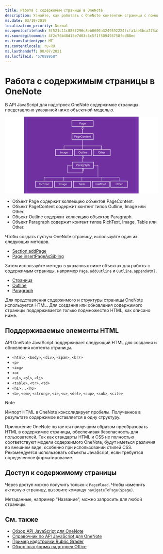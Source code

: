 ```yaml
---
title: Работа с содержимым страницы в OneNote
description: Узнайте, как работать с OneNote контентом страницы с помощью API JavaScript.
ms.date: 03/19/2019
localization_priority: Normal
ms.openlocfilehash: 5f521c11c085f296c8eb0600a3249392224fcfa1ae3bca273a32cb5dda978dcf
ms.sourcegitcommit: 4f2c76b48d15e7d03c5c5f1f809493758fcd88ec
ms.translationtype: MT
ms.contentlocale: ru-RU
ms.lasthandoff: 08/07/2021
ms.locfileid: "57089958"
---
```

# <a name="work-with-onenote-page-content"></a>Работа с содержимым страницы в OneNote

В API JavaScript для надстроек OneNote содержимое страницы представлено указанной ниже объектной моделью.

  ![OneNote схема объектной модели страницы.](../images/one-note-om-page.png)

- Объект Page содержит коллекцию объектов PageContent.
- Объект PageContent содержит контент типов Outline, Image или Other.
- Объект Outline содержит коллекцию объектов Paragraph.
- Объект Paragraph содержит контент типов RichText, Image, Table или Other.

Чтобы создать пустую OneNote страницу, используйте один из следующих методов.

- [Section.addPage](/javascript/api/onenote/onenote.section#addPage_title_)
- [Page.insertPageAsSibling](/javascript/api/onenote/onenote.section#insertSectionAsSibling_location__title_)

Затем используйте методы в указанных ниже объектах для работы с содержимым страницы, например `Page.addOutline` и `Outline.appendHtml`.

- [Страница](/javascript/api/onenote/onenote.page)
- [Outline](/javascript/api/onenote/onenote.outline)
- [Paragraph](/javascript/api/onenote/onenote.paragraph)

Для представления содержимого и структуры страницы OneNote используется HTML. Для создания или обновления содержимого страницы поддерживается только подмножество HTML, как описано ниже.

## <a name="supported-html"></a>Поддерживаемые элементы HTML

API OneNote JavaScript поддерживает следующий HTML для создания и обновления контента страницы.

- `<html>`, `<body>`, `<div>`, `<span>`, `<br/>`
- `<p>`
- `<img>`
- `<a>`
- `<ul>`, `<ol>`, `<li>`
- `<table>`, `<tr>`, `<td>`
- `<h1>` ... `<h6>`
- `<b>`, `<em>`, `<strong>`, `<i>`, `<u>`, `<del>`, `<sup>`, `<sub>`, `<cite>`

> [!NOTE]
> Импорт HTML в OneNote консолидирует пробелы. Полученное в результате содержимое вставляется в одну структуру.

Приложение OneNote пытается наилучшим образом преобразовать HTML в содержимое страницы, обеспечивая безопасность для пользователей. Так как стандарты HTML и CSS не полностью соответствуют модели содержимого OneNote, будут иметься различия во внешнем виде, особенно при использовании стилей CSS. Рекомендуется использовать объекты JavaScript, если требуется определенное форматирование.

## <a name="accessing-page-contents"></a>Доступ к содержимому страницы

Через  доступ можно получить только к `Page#load`. Чтобы изменить активную страницу, вызовите команду `navigateToPage($page)`.

Метаданные, например "Название", можно запросить для любой страницы.

## <a name="see-also"></a>См. также

- [Обзор API JavaScript для OneNote](onenote-add-ins-programming-overview.md)
- [Справочник по API JavaScript для OneNote](../reference/overview/onenote-add-ins-javascript-reference.md)
- [Пример надстройки Rubric Grader](https://github.com/OfficeDev/OneNote-Add-in-Rubric-Grader)
- [Обзор платформы надстроек Office](../overview/office-add-ins.md)
